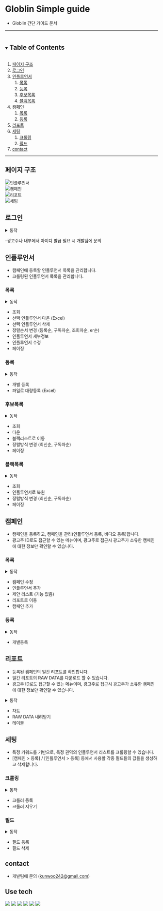 <!--
*** Thanks for checking out the Best-README-Template. If you have a suggestion
*** that would make this better, please fork the repo and create a pull request
*** or simply open an issue with the tag "enhancement".
*** Thanks again! Now go create something AMAZING! :D
-->

<!-- PROJECT SHIELDS -->
<!--
*** I'm using markdown "reference style" links for readability.
*** Reference links are enclosed in brackets [ ] instead of parentheses ( ).
*** See the bottom of this document for the declaration of the reference variables
*** for contributors-url, forks-url, etc. This is an optional, concise syntax you may use.
*** https://www.markdownguide.org/basic-syntax/#reference-style-links
-->

<!-- PROJECT LOGO -->
# Globlin Simple guide 
- Globlin 간단 가이드 문서

---

<!-- TABLE OF CONTENTS -->
<details open="open">
  <summary><h2 style="display: inline-block">Table of Contents</h2></summary>
  <ol>
    <li>
    <a href="#pages">페이지 구조</a>
    </li>
    <li><a href="#login">로그인</a></li>
    <li>
      <a href="#influencer">인플루언서</a>
       <ol>
    <li><a href="#influencer-list">목록</a></li>
    <li><a href="#influencer-regist">등록</a></li>
    <li><a href="#influencer-candidate">후보목록</a></li>
    <li><a href="#influencer-black">블랙목록</a></li>
    </ol>
    </li>
    <li><a href="#campaign">캠페인</a>
     <ol>
    <li><a href="#campaign-list">목록</a></li>
    <li><a href="#campaign-regist">등록</a></li>
    </ol>
    </li>
    <li><a href="#report">리포트</a></li>
    <li><a href="#setting">세팅</a>
     <ol>
    <li><a href="#setting-crawling">크롤링</a></li>
    <li><a href="#setting-field">필드</a></li>
    </ol>
    </li>
    <li><a href="#contact">contact</a></li>
  </ol>
</details>

---

<div id="pages"/>

## 페이지 구조

<div>
<img style="display: block" alt="인플루언서" src="https://user-images.githubusercontent.com/59603575/118248717-9aa2cf80-b4df-11eb-9a18-d15b8ea5a6b4.png">
<img style="display: block" alt="캠페인" src="https://user-images.githubusercontent.com/59603575/118253828-55819c00-b4e5-11eb-86b5-cdde9d0802f5.png">
<img style="display: block" alt="리포트" src="https://user-images.githubusercontent.com/59603575/118253832-56b2c900-b4e5-11eb-8362-ef77e306dabf.png">
<img style="display: block" alt="세팅" src="https://user-images.githubusercontent.com/59603575/118253835-587c8c80-b4e5-11eb-9d1d-462fbc5ed572.png">
</div>

<!--로그인 설명-->

<div id="login"/>

## 로그인

<details>
  <summary>동작</summary>
<img style="display: block" alt="인플루언서" src="https://user-images.githubusercontent.com/59603575/118250320-4dbff880-b4e1-11eb-9c11-9cb74fac03c2.gif">
</details>

-광고주나 내부에서 아이디 발급 필요 시 개발팀에 문의 

<!-- 인플루언서 -->

<div id="influencer"/>

## 인플루언서
- 캠페인에 등록할 인플루언서 목록을 관리합니다. 
- 크롤링된 인플루언서 목록을 관리합니다. 

<div id="influencer-list"/>

### 목록

<details>
  <summary>동작</summary>
<img style="display: block" alt="인플루언서" src="https://user-images.githubusercontent.com/59603575/118426086-817b6800-b705-11eb-9b4f-8f8b5f7f8335.gif">
</details>

- 조회
- 선택 인플루언서 다운 (Excel)
- 선택 인플루언서 삭제
- 정렬순서 변경 (등록순, 구독자순, 조회자순, er순)
- 인플루언서 세부정보 
- 인플루언서 수정
- 페이징 


<div id="influencer-regist"/>

### 등록
<details>
  <summary>동작</summary>
<img style="display: block" alt="등록" src="https://user-images.githubusercontent.com/59603575/118422635-90125100-b6fe-11eb-878d-ff209f1d7659.gif">
</details>

- 개별 등록
- 파일로 대량등록 (Excel)
 
<div id="influencer-candidate"/>

### 후보목록
<details>
  <summary>동작</summary>
<img style="display: block" alt="등록" src="https://user-images.githubusercontent.com/59603575/118425100-690a4e00-b703-11eb-9744-b39ee6c1cefb.gif">
</details>

- 조회
- 다운
- 블랙리스트로 이동
- 정렬방식 변경 (최신순, 구독자순)
- 페이징

<div id="influencer-black"/>

### 블랙목록
<details>
  <summary>동작</summary>
<img style="display: block" alt="등록" src="https://user-images.githubusercontent.com/59603575/118425104-6a3b7b00-b703-11eb-8e89-965a9fc01c09.gif">
</details>

- 조회
- 인플루언서로 복원
- 정렬방식 변경 (최신순, 구독자순)
- 페이징

<!-- 캠페인 -->

<div id="campaign"/>

## 캠페인

- 캠페인을 등록하고, 캠페인을 관리(인플루언서 등록, 비디오 등록)합니다.
- 광고주 ID로도 접근할 수 있는 메뉴이며, 광고주로 접근시 광고주가 소유한 캠페인에 대한 정보만 확인할 수 있습니다. 

<div id="campaign-list"/>

### 목록
<details>
  <summary>동작</summary>
<img style="display: block" alt="캠페인 목록" src="https://user-images.githubusercontent.com/59603575/118425584-707e2700-b704-11eb-994c-ed8118a9c2cf.gif">
</details>

- 캠페인 수정
- 인플루언서 추가
- 제안 리스트 (기능 없음)
- 리포트로 이동
- 캠페인 추가

<div id="campaign-regist"/>

### 등록
<details>
  <summary>동작</summary>
<img style="display: block" alt="등록" src="https://user-images.githubusercontent.com/59603575/118425582-6f4cfa00-b704-11eb-8022-d1fca433b20b.gif">
</details>

- 개별등록

<!-- 리포트 -->

<div id="report"/>

## 리포트

- 등록된 캠페인의 일간 리포트를 확인합니다.
- 일간 리포트의 RAW DATA를 다운로드 할 수 있습니다.
- 광고주 ID로도 접근할 수 있는 메뉴이며, 광고주로 접근시 광고주가 소유한 캠페인에 대한 정보만 확인할 수 있습니다. 

<details>
  <summary>동작</summary>
<img style="display: block" alt="리포트" src="https://user-images.githubusercontent.com/59603575/118423806-ce107480-b700-11eb-9d87-23e233ab9504.gif">
</details>

- 차트
- RAW DATA 내려받기
- 테이블

<!-- 세팅 -->

<div id="setting"/>

## 세팅
- 특정 키워드를 기반으로, 특정 권역의 인플루언서 리스트를 크롤링할 수 있습니다. 
- [캠페인 > 등록] / [인플루언서 > 등록] 등에서 사용할 각종 필드들의 값들을 생성하고 삭제합니다.

<div id="setting-crawling"/>

### 크롤링

<details>
  <summary>동작</summary>
<img style="display: block" alt="크롤링" src="https://user-images.githubusercontent.com/59603575/118423809-cf41a180-b700-11eb-8750-90f93b6d51a8.gif">
</details>

- 크롤러 등록
- 크롤러 지우기

<div id="setting-field"/>

### 필드
<details>
  <summary>동작</summary>
<img style="display: block" alt="필드" src="https://user-images.githubusercontent.com/59603575/118423810-d10b6500-b700-11eb-9e57-0fcdff2f2278.gif">
</details>

- 필드 등록 
- 필드 삭제


<!-- contact -->

<div id="contact"/>

## contact

- 개발팀에 문의 (kunwoo242@gmail.com)

## Use tech

<span id="use-tech">
  <img src="https://img.shields.io/badge/Javascript-orange?style=flat-square&logo=JavaScript&logoColor=white"/>
  <img src="https://img.shields.io/badge/css-blue?style=flat-square&logo=CSS3&logoColor=white"/>
  <img src="https://img.shields.io/badge/HTML-red?style=flat-square&logo=HTML5&logoColor=white"/>
  <img src="https://img.shields.io/badge/React-blue?style=flat-square&logo=React&logoColor=white"/>
    <img src="https://img.shields.io/badge/Redux-blue?style=flat-square&logo=Redux&logoColor=white"/>
    <img src="https://img.shields.io/badge/Redux-Saga-blue?style=flat-square&logo=Redux-Saga&logoColor=white"/>
    
</span>
